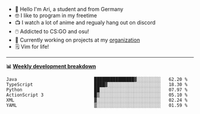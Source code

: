 * 👋 Hello I'm Ari, a student and from Germany
* 🤓 I like to program in my freetime
* 📺 I watch a lot of anime and regualy hang out on discord
* 🖱️ Addicted to CS:GO and osu!
* 👷 Currently working on projects at my [organization](https://github.com/aridevelopment-de)
* 🗒️ Vim for life!

<hr />

**📊 [Weekly development breakdown](https://wakatime.com/@Ari24)**

<!--START_SECTION:waka-->

```text
Java                             ███████████████▓░░░░░░░░░   62.20 %
TypeScript                       ████▓░░░░░░░░░░░░░░░░░░░░   18.30 %
Python                           ██░░░░░░░░░░░░░░░░░░░░░░░   07.97 %
ActionScript 3                   █▒░░░░░░░░░░░░░░░░░░░░░░░   05.10 %
XML                              ▓░░░░░░░░░░░░░░░░░░░░░░░░   02.24 %
YAML                             ▒░░░░░░░░░░░░░░░░░░░░░░░░   01.59 %
```

<!--END_SECTION:waka-->
